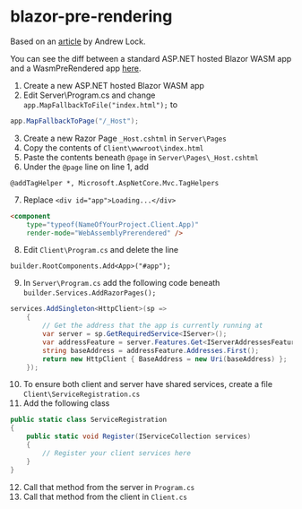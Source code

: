 # blazor-pre-rendering

Based on an [article](https://andrewlock.net/enabling-prerendering-for-blazor-webassembly-apps/) by Andrew Lock.

You can see the diff between a standard ASP.NET hosted Blazor WASM app
and a WasmPreRendered app [here](https://github.com/mrpmorris/blazor-pre-rendering/commits/master).

1. Create a new ASP.NET hosted Blazor WASM app
2. Edit Server\Program.cs and change `app.MapFallbackToFile("index.html");` to

```c#
app.MapFallbackToPage("/_Host");
```

3. Create a new Razor Page `_Host.cshtml` in `Server\Pages`
4. Copy the contents of `Client\wwwroot\index.html`
5. Paste the contents beneath `@page` in `Server\Pages\_Host.cshtml`
6. Under the `@page` line on line 1, add

```
@addTagHelper *, Microsoft.AspNetCore.Mvc.TagHelpers
```

7. Replace `<div id="app">Loading...</div>`

```html
<component
    type="typeof(NameOfYourProject.Client.App)"
    render-mode="WebAssemblyPrerendered" />
```

8. Edit `Client\Program.cs` and delete the line

`builder.RootComponents.Add<App>("#app");`

9. In `Server\Program.cs` add the following code beneath `builder.Services.AddRazorPages();`

```c#
services.AddSingleton<HttpClient>(sp =>
    {
        // Get the address that the app is currently running at
        var server = sp.GetRequiredService<IServer>();
        var addressFeature = server.Features.Get<IServerAddressesFeature>();
        string baseAddress = addressFeature.Addresses.First();
        return new HttpClient { BaseAddress = new Uri(baseAddress) };
    });
```

10. To ensure both client and server have shared services, create a file `Client\ServiceRegistration.cs`
11. Add the following class

```c#
public static class ServiceRegistration
{
    public static void Register(IServiceCollection services)
    {
        // Register your client services here
    }
}
```

12. Call that method from the server in `Program.cs`
13. Call that method from the client in `Client.cs`

